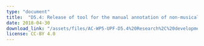 ```yaml
---
type: "document"
title:  "D5.4: Release of tool for the manual annotation of non-musical content"
date: 2018-04-30
download_link: "/assets/files/AC-WP5-UPF-D5.4%20Research%2C%20development%20and%20evaluation%20of%20an%20interface%20for%20manually%20annotating%20non-musical%20content.pdf"
license: CC-BY 4.0
---
```



